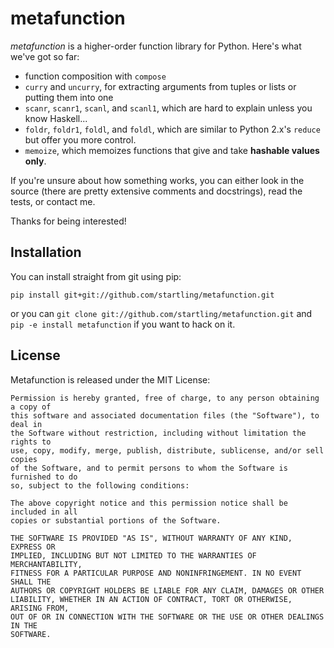 # metafunction

_metafunction_ is a higher-order function library for Python. Here's what we've got so far:

* function composition with `compose`
* `curry` and `uncurry`, for extracting arguments from tuples or lists or putting them into one
* `scanr`, `scanr1`, `scanl`, and `scanl1`, which are hard to explain unless you know Haskell...
* `foldr`, `foldr1`, `foldl`, and `foldl`, which are similar to Python 2.x's `reduce` but offer you more control.
* `memoize`, which memoizes functions that give and take __hashable values only__.

If you're unsure about how something works, you can either look in the source (there are pretty extensive comments and docstrings), read the tests, or contact me.

Thanks for being interested!

## Installation

You can install straight from git using pip:

`pip install git+git://github.com/startling/metafunction.git`

or you can `git clone git://github.com/startling/metafunction.git` and `pip -e install metafunction` if you want to hack on it.

## License

Metafunction is released under the MIT License:

    Permission is hereby granted, free of charge, to any person obtaining a copy of
    this software and associated documentation files (the "Software"), to deal in
    the Software without restriction, including without limitation the rights to
    use, copy, modify, merge, publish, distribute, sublicense, and/or sell copies
    of the Software, and to permit persons to whom the Software is furnished to do
    so, subject to the following conditions:

    The above copyright notice and this permission notice shall be included in all
    copies or substantial portions of the Software.

    THE SOFTWARE IS PROVIDED "AS IS", WITHOUT WARRANTY OF ANY KIND, EXPRESS OR
    IMPLIED, INCLUDING BUT NOT LIMITED TO THE WARRANTIES OF MERCHANTABILITY,
    FITNESS FOR A PARTICULAR PURPOSE AND NONINFRINGEMENT. IN NO EVENT SHALL THE
    AUTHORS OR COPYRIGHT HOLDERS BE LIABLE FOR ANY CLAIM, DAMAGES OR OTHER
    LIABILITY, WHETHER IN AN ACTION OF CONTRACT, TORT OR OTHERWISE, ARISING FROM,
    OUT OF OR IN CONNECTION WITH THE SOFTWARE OR THE USE OR OTHER DEALINGS IN THE
    SOFTWARE.
